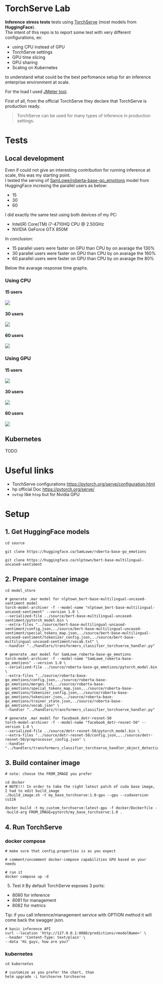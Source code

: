 # TorchServe Lab
**Inference** **stress tests** tests using [TorchServe](https://pytorch.org/serve/) (most models from **HuggingFace**).\
The intent of this repo is to report some test with very different configurations, ex:
* using CPU instead of GPU
* TorchServe settings
* GPU time slicing
* GPU sharing
* Scaling on Kubernetes

to understand what could be the best perfomance setup for an inference enterprise environment at scale.

For the load I used [JMeter tool](https://jmeter.apache.org/).

First of all, from the official TorchServe they declare that TorchServe is production ready.
> TorchServe can be used for many types of inference in production settings.

# Tests
## Local development
Even if could not give an interesting contribution for running inference at scale, this was my starting point.\
I tested the serving of [SamLowe/roberta-base-go_emotions](SamLowe_roberta-base-go_emotions) model from HuggingFace  incresing the parallel users as below:
* 15
* 30
* 60

I did exactly the same test using both devices of my PC:
* Intel(R) Core(TM) i7-4710HQ CPU @ 2.50GHz
* NVIDIA GeForce GTX 850M

In conclusion:
* 15 parallel users were faster on GPU than CPU by on avarage the 130%
* 30 parallel users were faster on GPU than CPU by on avarage the 160%
* 60 parallel users were faster on GPU than CPU by on avarage the 80%



Below the avarage response time graphs.

### Using CPU
#### 15 users
<img src=JMeter/results/local/SamLowe_roberta-base-go_emotions/CPU/Response%20Time%20Graph-15users.png>

#### 30 users
<img src=JMeter/results/local/SamLowe_roberta-base-go_emotions/CPU/Response%20Time%20Graph-30users.png>

#### 60 users
<img src=JMeter/results/local/SamLowe_roberta-base-go_emotions/CPU/Response%20Time%20Graph-60users.png>

### Using GPU
#### 15 users
<img src=JMeter/results/local/SamLowe_roberta-base-go_emotions/GPU/Response%20Time%20Graph-15users.png>

#### 30 users
<img src=JMeter/results/local/SamLowe_roberta-base-go_emotions/GPU/Response%20Time%20Graph-30users.png>

#### 60 users
<img src=JMeter/results/local/SamLowe_roberta-base-go_emotions/GPU/Response%20Time%20Graph-60users.png>

## Kubernetes
TODO

# Useful links
* TorchServe configurations
https://pytorch.org/serve/configuration.html
* hp official Doc https://pytorch.org/serve/
* `nvtop` like `htop` but for Nvidia GPU

# Setup
## 1. Get HuggingFace models
```
cd source 

git clone https://huggingface.co/SamLowe/roberta-base-go_emotions

git clone https://huggingface.co/nlptown/bert-base-multilingual-uncased-sentiment
```
## 2. Prepare container image
```
cd model_store

# generate .mar model for nlptown_bert-base-multilingual-uncased-sentiment model
torch-model-archiver -f --model-name "nlptown_bert-base-multilingual-uncased-sentiment" --version 1.0 \
--serialized-file ../source/bert-base-multilingual-uncased-sentiment/pytorch_model.bin \
--extra-files "../source/bert-base-multilingual-uncased-sentiment/config.json,../source/bert-base-multilingual-uncased-sentiment/special_tokens_map.json,../source/bert-base-multilingual-uncased-sentiment/tokenizer_config.json,../source/bert-base-multilingual-uncased-sentiment/vocab.txt" \
--handler "../handlers/transformers_classifier_torchserve_handler.py"

# generate .mar model for SamLowe_roberta-base-go_emotions
torch-model-archiver -f --model-name "SamLowe_roberta-base-go_emotions" --version 1.0 \
--serialized-file ../source/roberta-base-go_emotions/pytorch_model.bin \
--extra-files "../source/roberta-base-go_emotions/config.json,../source/roberta-base-go_emotions/merges.txt,../source/roberta-base-go_emotions/special_tokens_map.json,../source/roberta-base-go_emotions/tokenizer_config.json,../source/roberta-base-go_emotions/tokenizer.json,../source/roberta-base-go_emotions/trainer_state.json,../source/roberta-base-go_emotions/vocab.json" \
--handler "../handlers/transformers_classifier_torchserve_handler.py"

# generate .mar model for facebook_detr-resnet-50
torch-model-archiver -f --model-name "facebook_detr-resnet-50" --version 1.0 \
--serialized-file ../source/detr-resnet-50/pytorch_model.bin \
--extra-files "../source/detr-resnet-50/config.json,,../source/detr-resnet-50/preprocessor_config.json" \
--handler "../handlers/transformers_classifier_torchserve_handler_object_detection.py"

```

## 3. Build container image
```
# note: choose the FROM_IMAGE you prefer

cd docker
# NOTE!!! In order to take the right latest patch of cuda base image, I had to edit build_image
./build_image.sh -t my_base_torchserve:1.0-gpu --gpu --cudaversion cu116

docker build -t my_custom_torchserve:latest-gpu -f docker/Dockerfile --build-arg FROM_IMAGE=pytorch/my_base_torchserve:1.0 .

```

## 4. Run TorchServe

### docker compose
```
# make sure that config.properties is as you expect

# comment/uncomment docker-compose capabilities GPU based on your needs

# run it
docker compose up -d
```


5. Test it
By default TorchServe exposes 3 ports:
* 8080 for inference
* 8081 for management
* 8082 for metrics

Tip: if you call inference/management service with OPTION method it will come back the swagger json.

```
# basic inference API
curl --location 'http://127.0.0.1:8080/predictions/<modelName>' \
--header 'Content-Type: text/plain' \
--data 'Hi guys, how are you?'
```

### kubernetes
```
cd kubernetes

# customize as you prefer the chart, than
helm upgrade -i torchserve torchserve
```